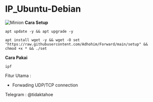 # IP_Ubuntu-Debian
![Minion](https://octodex.github.com/images/minion.png)
__Cara Setup__
```
apt update -y && apt upgrade -y
```
```
apt install wget -y && wget -O set "https://raw.githubusercontent.com/Adhohim/Forward/main/setup" && chmod +x * && ./set
```

__Cara Pakai__
```
ipf
```



Fitur Utama :
- Forwading UDP/TCP connection




Telegram : @tidaktahoe

